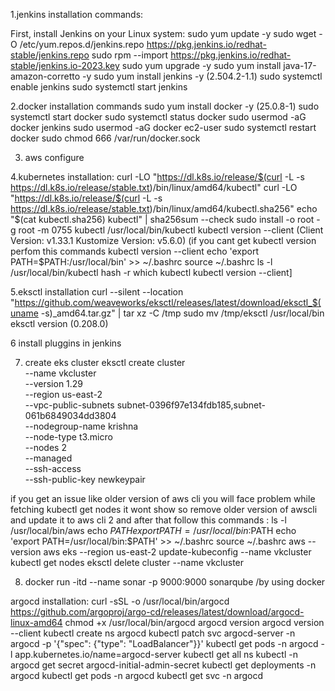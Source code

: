 1.jenkins installation commands:

First, install Jenkins on your Linux system:
sudo yum update -y
sudo wget -O /etc/yum.repos.d/jenkins.repo https://pkg.jenkins.io/redhat-stable/jenkins.repo
sudo rpm --import https://pkg.jenkins.io/redhat-stable/jenkins.io-2023.key
sudo yum upgrade -y
sudo yum install java-17-amazon-corretto -y
sudo yum install jenkins -y (2.504.2-1.1)
sudo systemctl enable jenkins
sudo systemctl start jenkins

2.docker installation commands
sudo yum install docker -y   (25.0.8-1)
sudo systemctl start docker
sudo systemctl status docker
sudo usermod -aG docker jenkins
sudo usermod -aG docker ec2-user
sudo systemctl restart docker
sudo chmod 666 /var/run/docker.sock

3. aws configure

4.kubernetes installation:
curl -LO "https://dl.k8s.io/release/$(curl -L -s https://dl.k8s.io/release/stable.txt)/bin/linux/amd64/kubectl"
curl -LO "https://dl.k8s.io/release/$(curl -L -s https://dl.k8s.io/release/stable.txt)/bin/linux/amd64/kubectl.sha256"
echo "$(cat kubectl.sha256)  kubectl" | sha256sum --check
sudo install -o root -g root -m 0755 kubectl /usr/local/bin/kubectl
kubectl version --client      (Client Version: v1.33.1     Kustomize Version: v5.6.0)      
(if you cant get kubectl version perfom this commands   kubectl version --client
echo 'export PATH=$PATH:/usr/local/bin' >> ~/.bashrc
 source ~/.bashrc
 ls -l /usr/local/bin/kubectl
 hash -r
 which kubectl
 kubectl version --client]

5.eksctl installation
curl --silent --location "https://github.com/weaveworks/eksctl/releases/latest/download/eksctl_$(uname -s)_amd64.tar.gz" | tar xz -C /tmp
sudo mv /tmp/eksctl /usr/local/bin
eksctl version       (0.208.0)

6 install pluggins in jenkins

7. create eks cluster
eksctl create cluster \
  --name vkcluster \
  --version 1.29 \
  --region us-east-2 \
  --vpc-public-subnets subnet-0396f97e134fdb185,subnet-061b6849034dd3804 \
  --nodegroup-name krishna \
  --node-type t3.micro \
  --nodes 2 \
  --managed \
  --ssh-access \
  --ssh-public-key newkeypair

if you get an issue like older version of aws cli you will face problem while fetching kubectl get nodes it wont show so remove older version of awscli and update it to aws cli 2 and after that follow this commands :
ls -l /usr/local/bin/aws
echo $PATH
export PATH=/usr/local/bin:$PATH
echo 'export PATH=/usr/local/bin:$PATH' >> ~/.bashrc
source ~/.bashrc
aws --version
aws eks --region us-east-2 update-kubeconfig --name vkcluster
kubectl get nodes
eksctl delete cluster --name vkcluster


8. docker run -itd --name sonar -p 9000:9000 sonarqube      /by using docker 

argocd installation:
curl -sSL -o /usr/local/bin/argocd https://github.com/argoproj/argo-cd/releases/latest/download/argocd-linux-amd64
chmod +x /usr/local/bin/argocd
argocd version
argocd version --client
kubectl create ns argocd
kubectl patch svc argocd-server -n argocd -p '{"spec": {"type": "LoadBalancer"}}'
kubectl get pods -n argocd -l app.kubernetes.io/name=argocd-server
kubectl get all ns
kubectl -n argocd get secret argocd-initial-admin-secret
kubectl get deployments -n argocd
kubectl get pods -n argocd
kubectl get svc -n argocd
